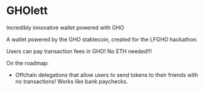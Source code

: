 # GHOlett
Incredibly innovative wallet powered with GHO 

A wallet powered by the GHO stablecoin, created for the LFGHO hackathon.

Users can pay transaction fees in GHO! No ETH needed!!!

On the roadmap:
- Offchain delegations that allow users to send tokens to their friends with no transactions! Works like bank paychecks.
